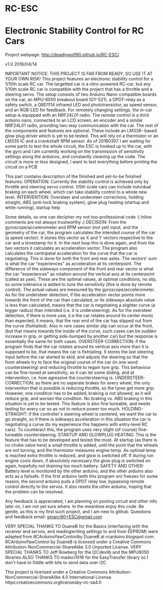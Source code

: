 # RC-ESC

# Electronic Stability Control for RC Cars
Project webpage: http://deadlywolf90.github.io/RC-ESC/

v1.0 2016/04/14             

IMPORTANT NOTICE: THIS PROJECT IS FAR FROM READY, SO USE IT AT YOUR OWN RISK! This project features an electronic stability control for a 1/10th scale RC car. The targetted car is a nitro-powered RC-car, but any 1/10th scale RC car is compatible with the project that has a throttle and a steering servo. The setup consists of two Arduino Nano-compatible boards on the car, an MPU-6050 breakout board (GY-521), a DPDT-relay as a safety switch, a QRD1114 infrared LED and phototransistor, as speed sensor, and an RGB-LED for feedback. For remotely changing settings, the in-car setup is equipped with an NRF24L01 radio. The remote control is a third arduino nano, connected to an LCD screen, an encoder and a similar NRF24L01 radio, providing two-way communication with the car. The rest of the components and features are optional. These include an LM338- based glow plug driver which is yet to be tested. This will rely on a thermistor or an LM335 IC and a crankshaft RPM sensor. As of 20160307 I am waiting for some parts to test the whole circuit, the ESC is hooked up to the car, with the gyro and I am currently working on the transmission of sensitivity settings along the arduinos, and constantly cleaning up the code. The circuit is more or less designed, I want to test everything before printing the circuit on a PCB

This part contains description of the finished and yet-to-be finished features: OPERATION: Currently the stability control is achieved only by throttle and steering servo control. 1/5th scale cars can include indvidual braking on each wheel, which can take stability control to a whole new level. INTERVENTION: Oversteer and understeer corrections, holding straight, ABS (anti-lock braking system), glow plug heating (startup and while running), startup help 

Some details, so one can decipher my not-too-professional code :) Inline comments are not always trustworthy :) 
DECISION: From the gyroscope/accelerometer and RPM sensor (not yet) input, and the geometry of the car, the program calculates the intended course of the car (a speed vector). It stores this vector as X and Y vectors respective to the car and a timestamp for it. In the next loop this is done again, and from the two vectors it calculates an acceleration vector. The program also calculates the centripetal acceleration for the curve that the car is negotiating. This is done for both the front and rear axles. The vectors' sum is what the car "experiences" as acceleration at its centerpoint. The difference of the sideways component of the front and rear vector is what the car "experiences" as rotation around the vertical axis at its centerpoint (called as yaw). These are the optimal values, at optimal conditions, no slip, so some tolerance is added to tune the sensitivity (this is done by remote control). The actual values are measured by the gyroscope/accelerometer. As for the understeer detection, if the acceleration vector points more towards the front of the car than calculated, or its sideways absolute value is less than calculated, means that the car is negotiating a slighter curve (a bigger radius) than intended (i.e. it is understeering). As for the oversteer detection, if there is more yaw, (i.e the car rotates around its center more) than expected, it means, that the rear end of the car has slipped out from the curve (fishtailed). Also in rare cases similar slip can occur at the front, (but that means towards the inside of the curve, such cases can be sudden increase in grip, or getting side-bumped by another car) but the response is essentially the same for both cases. 
OVERSTEER-CORRECTION: if the program finds that the car rotates around its vertical axis more than it is supposed to be, that means the car is fishtailing. It stores the last steering input before the car started to skid, and adjusts the steering so that the front wheels try to face the original course of the car (in one word: countersteering) and reducing throttle to regain tyre grip. This behaviour can be fine-tuned at sensitivity, so it can let some sliding, and at intervention, i.e. how agressive the countersteering is. 
UNDERSTEER-CORRECTION: as there are no seperate brakes for every wheel, the only intervention that is possible is reducing throttle, so the tyres get more grip. However, one condition has to be added, braking is not allowed, as it will reduce grip, and worsen the condition. No braking vs. ABS braking in this situation is yet to be tested. This feature is also fine tuneable, and needs testing for every car so as not to reduce power too much. 
HOLDING-STRAIGHT: if the controller's steering wheel is centered, we want the car to go straight, so if there is sideways acceleration in this situation the car is negotiating a curve (to my experience this happens with entry-level RC cars). To counteract this, the program uses very slight (of course) fine-tuneable countersteering. 
STARTUP AND GLOWPLUG HEATING: This is the feature that has to be developed and tested the most. At startup (as there is no choke valve here) a small throttle is added, until the point that the wheels are not turning, and the thermistor measures engine temp. As optimal temp is reached extra throttle is reduced, and glow is switched off. If during run engine cools down, if absolutely necessary the glow plug is switched on again, hopefully not draining too much battery. 
SAFETY AND OTHER: Battery level is monitored by the other arduino, and the other arduino also acts as a failsafe. If the first arduino (with this program on) freezes for some reason, the second arduino pulls a DPDT relay low, bypassing remote control directly to the servos. It also resets the other arduino, hoping that the problem can be resolved. 

Any feedback is appreciated, I am planning on posting circuit and other info later on, I am not yet sure where. In the meantime enjoy this code. Be gentle, as this is my first such project, and I am new to github. Questions and feedback email: gmarci90+ESC@gmail.com 

VERY SPECIAL THANKS TO DuaneB for the Basics (interfacing with the receiver and servos, and readingwriting settings to and from EEPROM) were adapted from RCArduinoYawControlby DuaneB at rcarduino.blogspot.com. RCArduinoYawControl by DuaneB is licensed under a Creative Commons Attribution-NonCommercial-ShareAlike 3.0 Unported License. VERY SPECIAL THANKS TO Jeff Rowberg for the I2Cdevlib and the MPU6050 libraries ALSO THANKS TO madsci1016 for the EasyTransfer library so I don't have to fiddle with bits to send data over I2C

This project is licensed under a Creative Commons Attribution-NonCommercial-ShareAlike 4.0 International License. https:creativecommons.orglicensesby-nc-sa4.0

